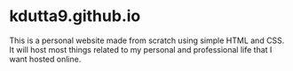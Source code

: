 # kdutta9.github.io
This is a personal website made from scratch using simple HTML and CSS. It will host most things related to my personal and professional life that I want hosted online.
